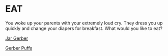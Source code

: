 # EAT

You woke up your parents with your extremely loud cry. They dress you up quickly and change your diapers for breakfast. What would you like to eat?

[Jar Gerber](stomach-ache.md)  

[Gerber Puffs](stomach-ache.md)